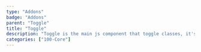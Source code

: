 ```yaml
---
type: "Addons"
badge: "Addons"
parent: "Toggle"
title: "Toggle"
description: "Toggle is the main js component that toggle classes, it's inherited by many other js components."
categories: ["100-Core"]
---
```

